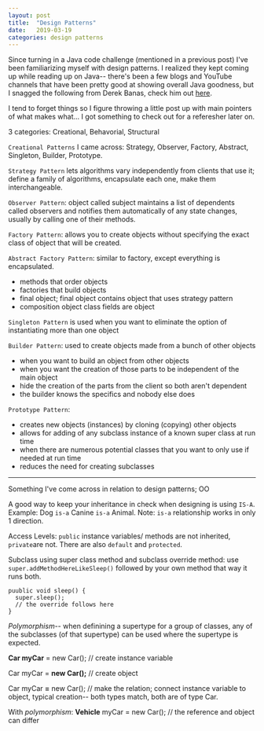 ```yaml
---
layout: post
title:  "Design Patterns"
date:   2019-03-19
categories: design patterns
---
```


Since turning in a Java code challenge (mentioned in a previous post) I've been familiarizing myself with design patterns. I realized they kept coming up while reading up on Java-- there's been a few blogs and YouTube channels that have been pretty good at showing overall Java goodness, but I snagged the following from Derek Banas, check him out [here](https://www.youtube.com/channel/UCwRXb5dUK4cvsHbx-rGzSgw).

I tend to forget things so I figure throwing a little post up with main pointers of what makes what... I got something to check out for a referesher later on.

3 categories: Creational, Behavorial, Structural

`Creational Patterns` I came across: Strategy, Observer, Factory, Abstract, Singleton, Builder, Prototype.

`Strategy Pattern` lets algorithms vary independently from clients that use it; define a family of algorithms, encapsulate each one, make them interchangeable.

`Observer Pattern`: object called subject maintains a list of dependents called observers and notifies them automatically of any state changes, usually by calling one of their methods.

`Factory Pattern`: allows you to create objects without specifying the exact class of object that will be created.

`Abstract Factory Pattern`: similar to factory, except everything is encapsulated.
  - methods that order objects
  - factories that build objects
  - final object; final object contains object that uses strategy pattern
  - composition object class fields are object

`Singleton Pattern` is used when you want to eliminate the option of instantiating more than one object

`Builder Pattern`: used to create objects made from a bunch of other objects
  - when you want to build an object from other objects
  - when you want the creation of those parts to be independent of the main object
  - hide the creation of the parts from the client so both aren't dependent
  - the builder knows the specifics and nobody else does

`Prototype Pattern`:
  - creates new objects (instances) by cloning (copying) other objects
  - allows for adding of any subclass instance of a known super class at run time
  - when there are numerous potential classes that you want to only use if needed at run time
  - reduces the need for creating subclasses
  
  - - -
  
  Something I've come across in relation to design patterns; OO
  
  A good way to keep your inheritance in check when designing is using `IS-A`. Example: Dog `is-a` Canine `is-a` Animal. Note: `is-a` relationship works in only 1 direction.
  
  Access Levels: `public` instance variables/ methods are not inherited, `private`are not. There are also `default` and `protected`.
  
  Subclass using super class method and subclass override method: use `super.addMethodHereLikeSleep()` followed by your own method that way it runs both.
  ```
  puublic void sleep() {
    super.sleep();
    // the override follows here
  }
  ```
  
  *Polymorphism*-- when definining a supertype for a group of classes, any of the subclasses (of that supertype) can be used where the supertype is expected.
  
  **Car myCar** = new Car(); // create instance variable
  
  Car myCar = **new Car();** // create object
  
  Car myCar **=** new Car(); // make the relation; connect instance variable to object, typical creation-- both types match, both are of type Car.
  
  With *polymorphism*: **Vehicle** myCar = new Car(); // the reference and object can differ

